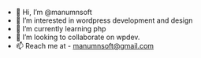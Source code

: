 - 👋 Hi, I’m @manumnsoft
- 👀 I’m interested in wordpress development and design 
- 🌱 I’m currently learning php
- 💞️ I’m looking to collaborate on wpdev.
- 📫 Reach me at - manumnsoft@gmail.com

<!---
manumnsoft/manumnsoft is a ✨ special ✨ repository because its `README.md` (this file) appears on your GitHub profile.
You can click the Preview link to take a look at your changes.
--->
